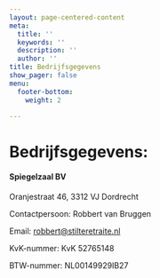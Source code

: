 ```yaml
---
layout: page-centered-content
meta:
  title: ''
  keywords: ''
  description: ''
  author: ''
title: Bedrijfsgegevens
show_pager: false
menu:
  footer-bottom:
    weight: 2

---
```

# Bedrijfsgegevens:

#### Spiegelzaal BV

Oranjestraat 46, 3312 VJ Dordrecht

Contactpersoon: Robbert van Bruggen

Email: robbert@stilteretraite.nl

KvK-nummer: KvK 52765148

BTW-nummer: NL00149929IB27